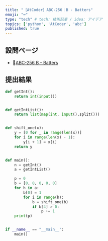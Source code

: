 ```yaml
---
title: "［AtCoder］ABC-256｜B - Batters"
emoji: "⌨️"
type: "tech" # tech: 技術記事 / idea: アイデア
topics: ['python', 'AtCoder', 'abc']
published: true
---
```


## 設問ページ

- 🔗[ABC-256 B - Batters](https://atcoder.jp/contests/abc256/tasks/abc256_b)

## 提出結果

```python
def getInt():
    return int(input())


def getIntList():
    return list(map(int, input().split()))


def shift_one(x):
    y = [0 for _ in range(len(x))]
    for i in range(len(x) - 1):
        y[i + 1] = x[i]
    return y


def main():
    n = getInt()
    a = getIntList()

    p = 0
    b = [0, 0, 0, 0, 0]
    for h in a:
        b[0] = 1
        for i in range(h):
            b = shift_one(b)
            if b[4] > 0:
                p += 1
    print(p)


if __name__ == "__main__":
    main()
```
